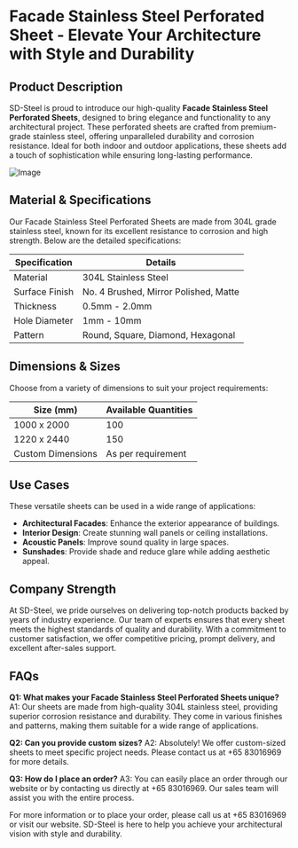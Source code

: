 # Facade Stainless Steel Perforated Sheet - Elevate Your Architecture with Style and Durability

## Product Description
SD-Steel is proud to introduce our high-quality **Facade Stainless Steel Perforated Sheets**, designed to bring elegance and functionality to any architectural project. These perforated sheets are crafted from premium-grade stainless steel, offering unparalleled durability and corrosion resistance. Ideal for both indoor and outdoor applications, these sheets add a touch of sophistication while ensuring long-lasting performance.

![Image](https://github.com/user-attachments/assets/2567258e-e124-4816-932d-1809bd27ef0b)

## Material & Specifications
Our Facade Stainless Steel Perforated Sheets are made from 304L grade stainless steel, known for its excellent resistance to corrosion and high strength. Below are the detailed specifications:

| Specification | Details |
|---------------|---------|
| Material      | 304L Stainless Steel |
| Surface Finish | No. 4 Brushed, Mirror Polished, Matte |
| Thickness     | 0.5mm - 2.0mm |
| Hole Diameter | 1mm - 10mm |
| Pattern       | Round, Square, Diamond, Hexagonal |

## Dimensions & Sizes
Choose from a variety of dimensions to suit your project requirements:

| Size (mm)         | Available Quantities |
|-------------------|----------------------|
| 1000 x 2000       | 100                  |
| 1220 x 2440       | 150                  |
| Custom Dimensions | As per requirement   |

## Use Cases
These versatile sheets can be used in a wide range of applications:
- **Architectural Facades**: Enhance the exterior appearance of buildings.
- **Interior Design**: Create stunning wall panels or ceiling installations.
- **Acoustic Panels**: Improve sound quality in large spaces.
- **Sunshades**: Provide shade and reduce glare while adding aesthetic appeal.

## Company Strength
At SD-Steel, we pride ourselves on delivering top-notch products backed by years of industry experience. Our team of experts ensures that every sheet meets the highest standards of quality and durability. With a commitment to customer satisfaction, we offer competitive pricing, prompt delivery, and excellent after-sales support.

## FAQs
**Q1: What makes your Facade Stainless Steel Perforated Sheets unique?**
A1: Our sheets are made from high-quality 304L stainless steel, providing superior corrosion resistance and durability. They come in various finishes and patterns, making them suitable for a wide range of applications.

**Q2: Can you provide custom sizes?**
A2: Absolutely! We offer custom-sized sheets to meet specific project needs. Please contact us at +65 83016969 for more details.

**Q3: How do I place an order?**
A3: You can easily place an order through our website or by contacting us directly at +65 83016969. Our sales team will assist you with the entire process.

For more information or to place your order, please call us at +65 83016969 or visit our website. SD-Steel is here to help you achieve your architectural vision with style and durability.